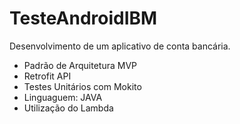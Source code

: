 # TesteAndroidIBM
Desenvolvimento de um aplicativo de conta bancária.
- Padrão de Arquitetura MVP
- Retrofit API
- Testes Unitários com Mokito
- Linguaguem: JAVA 
- Utilização do Lambda
